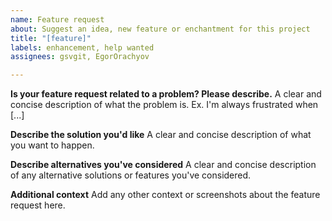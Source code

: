 ```yaml
---
name: Feature request
about: Suggest an idea, new feature or enchantment for this project
title: "[feature]"
labels: enhancement, help wanted
assignees: gsvgit, EgorOrachyov

---
```


**Is your feature request related to a problem? Please describe.**
A clear and concise description of what the problem is. Ex. I'm always frustrated when [...]

**Describe the solution you'd like**
A clear and concise description of what you want to happen.

**Describe alternatives you've considered**
A clear and concise description of any alternative solutions or features you've considered.

**Additional context**
Add any other context or screenshots about the feature request here.

